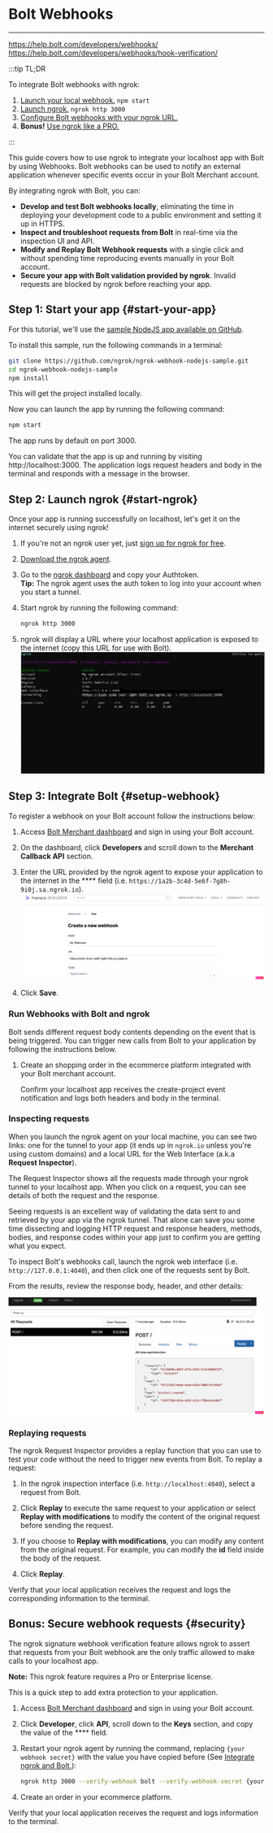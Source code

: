 # Bolt Webhooks
------------


https://help.bolt.com/developers/webhooks/
https://help.bolt.com/developers/webhooks/hook-verification/


:::tip TL;DR

To integrate Bolt webhooks with ngrok:
1. [Launch your local webhook.](#start-your-app) `npm start`
1. [Launch ngrok.](#start-ngrok) `ngrok http 3000`
1. [Configure Bolt webhooks with your ngrok URL.](#setup-webhook)
1. **Bonus!** [Use ngrok like a PRO.](#security)

:::


This guide covers how to use ngrok to integrate your localhost app with Bolt by using Webhooks.
Bolt webhooks can be used to notify an external application whenever specific events occur in your Bolt Merchant account. 

By integrating ngrok with Bolt, you can:

- **Develop and test Bolt webhooks locally**, eliminating the time in deploying your development code to a public environment and setting it up in HTTPS.
- **Inspect and troubleshoot requests from Bolt** in real-time via the inspection UI and API.
- **Modify and Replay Bolt Webhook requests** with a single click and without spending time reproducing events manually in your Bolt account.
- **Secure your app with Bolt validation provided by ngrok**. Invalid requests are blocked by ngrok before reaching your app.


## **Step 1**: Start your app {#start-your-app}

For this tutorial, we'll use the [sample NodeJS app available on GitHub](https://github.com/ngrok/ngrok-webhook-nodejs-sample). 

To install this sample, run the following commands in a terminal:

```bash
git clone https://github.com/ngrok/ngrok-webhook-nodejs-sample.git
cd ngrok-webhook-nodejs-sample
npm install
```

This will get the project installed locally.

Now you can launch the app by running the following command: 

```bash
npm start
```

The app runs by default on port 3000. 

You can validate that the app is up and running by visiting http://localhost:3000. The application logs request headers and body in the terminal and responds with a message in the browser.


## **Step 2**: Launch ngrok {#start-ngrok}

Once your app is running successfully on localhost, let's get it on the internet securely using ngrok! 

1. If you're not an ngrok user yet, just [sign up for ngrok for free](https://ngrok.com/signup).

1. [Download the ngrok agent](https://ngrok.com/download).

1. Go to the [ngrok dashboard](https://dashboard.ngrok.com) and copy your Authtoken. <br />
    **Tip:** The ngrok agent uses the auth token to log into your account when you start a tunnel.
    
1. Start ngrok by running the following command:
    ```bash
    ngrok http 3000
    ```

1. ngrok will display a URL where your localhost application is exposed to the internet (copy this URL for use with Bolt).
    ![ngrok agent running](/img/integrations/launch_ngrok_tunnel.png)


## **Step 3**: Integrate Bolt {#setup-webhook}

To register a webhook on your Bolt account follow the instructions below:

1. Access [Bolt Merchant dashboard](https://merchant.bolt.com/) and sign in using your Bolt account.

1. On the dashboard, click **Developers** and scroll down to the **Merchant Callback API** section.



1. Enter the URL provided by the ngrok agent to expose your application to the internet in the **** field (i.e. `https://1a2b-3c4d-5e6f-7g8h-9i0j.sa.ngrok.io`).
    ![Merchant Callback API](img/ngrok_url_configuration_bolt.png)

1. Click **Save**.


### Run Webhooks with Bolt and ngrok

Bolt sends different request body contents depending on the event that is being triggered.
You can trigger new calls from Bolt to your application by following the instructions below.

1. Create an shopping order in the ecommerce platform integrated with your Bolt merchant account.

    Confirm your localhost app receives the create-project event notification and logs both headers and body in the terminal.
    

### Inspecting requests

When you launch the ngrok agent on your local machine, you can see two links: one for the tunnel to your app (it ends up in `ngrok.io` unless you're using custom domains) and a local URL for the Web Interface (a.k.a **Request Inspector**).

The Request Inspector shows all the requests made through your ngrok tunnel to your localhost app. When you click on a request, you can see details of both the request and the response.

Seeing requests is an excellent way of validating the data sent to and retrieved by your app via the ngrok tunnel. That alone can save you some time dissecting and logging HTTP request and response headers, methods, bodies, and response codes within your app just to confirm you are getting what you expect.

To inspect Bolt's webhooks call, launch the ngrok web interface (i.e. `http://127.0.0.1:4040`), and then click one of the requests sent by Bolt.

From the results, review the response body, header, and other details:

![ngrok Request Inspector](img/ngrok_introspection_bolt_webhooks.png)


### Replaying requests

The ngrok Request Inspector provides a replay function that you can use to test your code without the need to trigger new events from Bolt. To replay a request:

1. In the ngrok inspection interface (i.e. `http://localhost:4040`), select a request from Bolt.

1. Click **Replay** to execute the same request to your application or select **Replay with modifications** to modify the content of the original request before sending the request.

1. If you choose to **Replay with modifications**, you can modify any content from the original request. For example, you can modify the **id** field inside the body of the request.

1. Click **Replay**.

Verify that your local application receives the request and logs the corresponding information to the terminal.


## **Bonus**: Secure webhook requests {#security}

The ngrok signature webhook verification feature allows ngrok to assert that requests from your Bolt webhook are the only traffic allowed to make calls to your localhost app.

**Note:** This ngrok feature requires a Pro or Enterprise license.

This is a quick step to add extra protection to your application.

1. Access [Bolt Merchant dashboard](https://merchant.bolt.com/) and sign in using your Bolt account.

1. Click **Developer**, click **API**, scroll down to the **Keys** section, and copy the value of the **** field.

1. Restart your ngrok agent by running the command, replacing `{your webhook secret}` with the value you have copied before (See [Integrate ngrok and Bolt.](#setup-webhook)):
    ```bash
    ngrok http 3000 --verify-webhook bolt --verify-webhook-secret {your webhook secret}
    ```

1. Create an order in your ecommerce platform.

Verify that your local application receives the request and logs information to the terminal.
